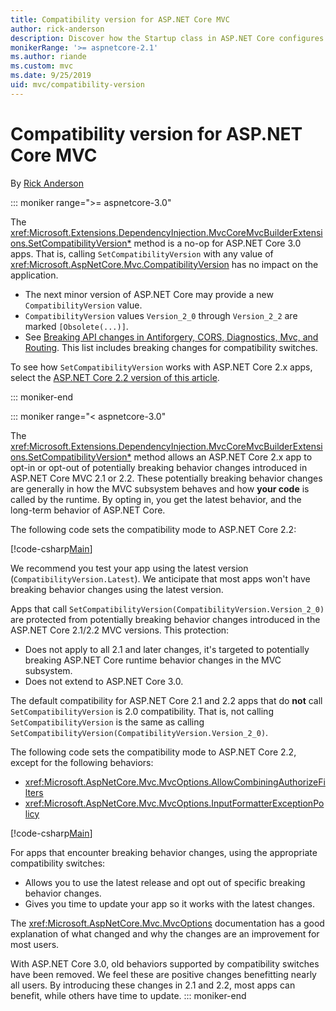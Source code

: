 ```yaml
---
title: Compatibility version for ASP.NET Core MVC
author: rick-anderson
description: Discover how the Startup class in ASP.NET Core configures services and the app's request pipeline.
monikerRange: '>= aspnetcore-2.1'
ms.author: riande
ms.custom: mvc
ms.date: 9/25/2019
uid: mvc/compatibility-version
---
```

# Compatibility version for ASP.NET Core MVC

By [Rick Anderson](https://twitter.com/RickAndMSFT)

::: moniker range=">= aspnetcore-3.0"

The <xref:Microsoft.Extensions.DependencyInjection.MvcCoreMvcBuilderExtensions.SetCompatibilityVersion*> method is a no-op for ASP.NET Core 3.0 apps. That is, calling `SetCompatibilityVersion` with any value of <xref:Microsoft.AspNetCore.Mvc.CompatibilityVersion> has no impact on the application.

* The next minor version of ASP.NET Core may provide a new `CompatibilityVersion` value.
* `CompatibilityVersion` values `Version_2_0` through `Version_2_2` are marked `[Obsolete(...)]`.
* See [Breaking API changes in Antiforgery, CORS, Diagnostics, Mvc, and Routing](https://github.com/aspnet/Announcements/issues/387). This list includes breaking changes for compatibility switches.

To see how `SetCompatibilityVersion` works with ASP.NET Core 2.x apps, select the [ASP.NET Core 2.2 version of this article](https://docs.microsoft.com/aspnet/core/mvc/compatibility-version?view=aspnetcore-2.2).

::: moniker-end

::: moniker range="< aspnetcore-3.0"

The <xref:Microsoft.Extensions.DependencyInjection.MvcCoreMvcBuilderExtensions.SetCompatibilityVersion*> method allows an ASP.NET Core 2.x app to opt-in or opt-out of potentially breaking behavior changes introduced in ASP.NET Core MVC 2.1 or 2.2. These potentially breaking behavior changes are generally in how the MVC subsystem behaves and how **your code** is called by the runtime. By opting in, you get the latest behavior, and the long-term behavior of ASP.NET Core.

The following code sets the compatibility mode to ASP.NET Core 2.2:

[!code-csharp[Main](compatibility-version/samples/2.x/CompatibilityVersionSample/Startup.cs?name=snippet1)]

We recommend you test your app using the latest version (`CompatibilityVersion.Latest`). We anticipate that most apps won't have breaking behavior changes using the latest version.

Apps that call `SetCompatibilityVersion(CompatibilityVersion.Version_2_0)` are protected from potentially breaking behavior changes introduced in the ASP.NET Core 2.1/2.2 MVC versions. This protection:

* Does not apply to all 2.1 and later changes, it's targeted to potentially breaking ASP.NET Core runtime behavior changes in the MVC subsystem.
* Does not extend to ASP.NET Core 3.0.

The default compatibility for ASP.NET Core 2.1 and 2.2 apps that do **not** call `SetCompatibilityVersion` is 2.0 compatibility. That is, not calling `SetCompatibilityVersion` is the same as calling `SetCompatibilityVersion(CompatibilityVersion.Version_2_0)`.

The following code sets the compatibility mode to ASP.NET Core 2.2, except for the following behaviors:

* <xref:Microsoft.AspNetCore.Mvc.MvcOptions.AllowCombiningAuthorizeFilters>
* <xref:Microsoft.AspNetCore.Mvc.MvcOptions.InputFormatterExceptionPolicy>

[!code-csharp[Main](compatibility-version/samples/2.x/CompatibilityVersionSample/Startup2.cs?name=snippet1)]

For apps that encounter breaking behavior changes, using the appropriate compatibility switches:

* Allows you to use the latest release and opt out of specific breaking behavior changes.
* Gives you time to update your app so it works with the latest changes.

The <xref:Microsoft.AspNetCore.Mvc.MvcOptions> documentation has a good explanation of what changed and why the changes are an improvement for most users.

With ASP.NET Core 3.0, old behaviors supported by compatibility switches have been removed. We feel these are positive changes benefitting nearly all users. By introducing these changes in 2.1 and 2.2, most apps can benefit, while others have time to update.
::: moniker-end
